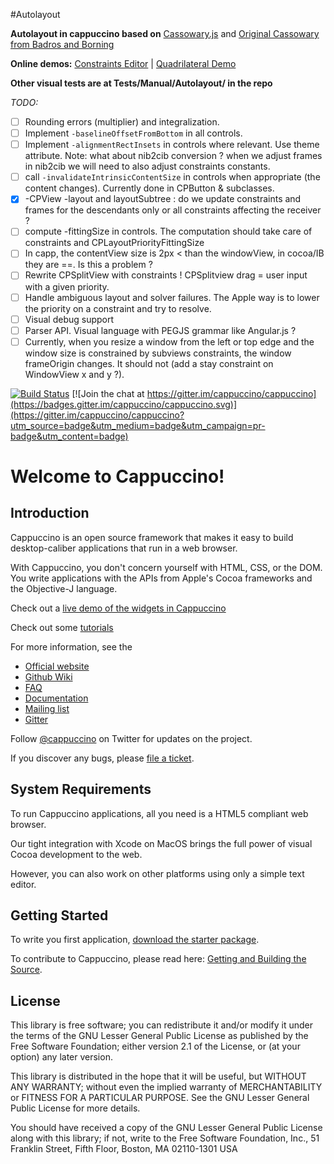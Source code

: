 #Autolayout

**Autolayout in cappuccino based on** [Cassowary.js](https://github.com/slightlyoff/cassowary.js) and 
[Original Cassowary from Badros and Borning](http://www.cs.washington.edu/research/constraints/cassowary/)

**Online demos:**
[Constraints Editor](http://cacaodev.github.io/Autolayout/ConstraintEditor/) | [Quadrilateral Demo](https://cacaodev.github.io/Autolayout/QuadrilateralDemo/)

**Other visual tests are at Tests/Manual/Autolayout/ in the repo**

*TODO:*

- [ ] Rounding errors (multiplier) and integralization.
- [ ] Implement `-baselineOffsetFromBottom` in all controls.
- [ ] Implement `-alignmentRectInsets` in controls where relevant. Use theme attribute. Note: what about nib2cib conversion ? when we adjust frames in nib2cib we will need to also adjust constraints constants.
- [ ] call `-invalidateIntrinsicContentSize` in controls when appropriate (the content changes). Currently done in CPButton & subclasses.
- [x] -CPView -layout and layoutSubtree : do we update constraints and frames for the descendants only or all constraints affecting the receiver ?
- [ ] compute -fittingSize in controls. The computation should take care of constraints and CPLayoutPriorityFittingSize
- [ ] In capp, the contentView size is 2px < than the windowView, in cocoa/IB they are ==. Is this a problem ?
- [ ] Rewrite CPSplitView with constraints ! CPSplitview drag = user input with a given priority.
- [ ] Handle ambiguous layout and solver failures. The Apple way is to lower the priority on a constraint and try to resolve.
- [ ] Visual debug support
- [ ] Parser API. Visual language with PEGJS grammar like Angular.js ?
- [ ] Currently, when you resize a window from the left or top edge and the window size is constrained by subviews constraints, the window frameOrigin changes. It should not (add a stay constraint on WindowView x and y ?).

[![Build Status](https://travis-ci.org/cappuccino/cappuccino.svg?branch=master)](https://travis-ci.org/cappuccino/cappuccino) [![Join the chat at https://gitter.im/cappuccino/cappuccino](https://badges.gitter.im/cappuccino/cappuccino.svg)](https://gitter.im/cappuccino/cappuccino?utm_source=badge&utm_medium=badge&utm_campaign=pr-badge&utm_content=badge)

Welcome to Cappuccino!
======================

Introduction
------------
Cappuccino is an open source framework that makes it easy to build
desktop-caliber applications that run in a web browser.

With Cappuccino, you don't concern yourself with HTML, CSS, or the DOM. You  write applications with the APIs from Apple's Cocoa frameworks and the Objective-J language.

Check out a [live demo of the widgets in Cappuccino](https://cappuccino-testbook.5apps.com/#ThemeKitchenSink)

Check out some [tutorials](https://cappuccino-cookbook.5apps.com)

For more information, see the
  - [Official website](http://cappuccino-project.org)
  - [Github Wiki](https://github.com/cappuccino/cappuccino/wiki)
  - [FAQ](http://cappuccino-project.org/support/faq.html)
  - [Documentation](http://cappuccino-project.org/learn/)
  - [Mailing list](http://groups.google.com/group/objectivej)
  - [Gitter](https://gitter.im/cappuccino/cappuccino)

Follow [@cappuccino](https://twitter.com/cappuccino) on Twitter for updates on the project.

If you discover any bugs, please [file a ticket](http://github.com/cappuccino/cappuccino/issues).

System Requirements
-------------------
To run Cappuccino applications, all you need is a HTML5 compliant web browser.

Our tight integration with Xcode on MacOS brings the full power of visual Cocoa development to the web.

However, you can also work on other platforms using only a simple text editor.

Getting Started
---------------
To write you first application, [download the starter package](http://www.cappuccino-project.org/#download).

To contribute to Cappuccino, please read here: [Getting and Building the Source](https://github.com/cappuccino/cappuccino/wiki/Getting-and-building-the-source).

License
-------
This library is free software; you can redistribute it and/or modify it under
the terms of the GNU Lesser General Public License as published by the Free
Software Foundation; either version 2.1 of the License, or (at your option)
any later version.

This library is distributed in the hope that it will be useful, but WITHOUT
ANY WARRANTY; without even the implied warranty of MERCHANTABILITY or FITNESS
FOR A PARTICULAR PURPOSE. See the GNU Lesser General Public License for more
details.

You should have received a copy of the GNU Lesser General Public License along
with this library; if not, write to the Free Software Foundation, Inc., 51
Franklin Street, Fifth Floor, Boston, MA 02110-1301 USA
